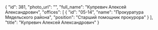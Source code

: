 {
    "id": 381,
    "photo_url": "",
    "full_name": "Купревич Алексей Александрович",
    "offices": [
        {
            "id": "05-14",
            "name": "Прокуратура Мядельского района",
            "position": "Старший помощник прокурора"
        }
    ],
    "title": "Купревич Алексей Александрович"
}